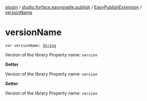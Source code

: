 [plugin](../../index.md) / [studio.forface.easygradle.publish](../index.md) / [EasyPublishExtension](index.md) / [versionName](./version-name.md)

# versionName

`var versionName: `[`String`](https://kotlinlang.org/api/latest/jvm/stdlib/kotlin/-string/index.html)

Version of the library
Property name: `version`

**Getter**

Version of the library
Property name: `version`

**Setter**

Version of the library
Property name: `version`

